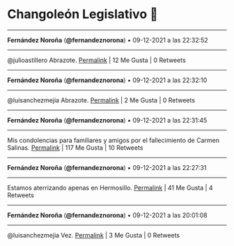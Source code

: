 # Changoleón Legislativo 🙈
*****
**Fernández Noroña** (**@fernandeznorona**) • 09-12-2021 a las 22:32:52
*****
@julioastillero Abrazote.
[Permalink](https://twitter.com/fernandeznorona/status/1469193378487177219) | 12 Me Gusta | 0 Retweets
*****
**Fernández Noroña** (**@fernandeznorona**) • 09-12-2021 a las 22:32:10
*****
@luisanchezmejia Abrazote.
[Permalink](https://twitter.com/fernandeznorona/status/1469193204318625797) | 2 Me Gusta | 0 Retweets
*****
**Fernández Noroña** (**@fernandeznorona**) • 09-12-2021 a las 22:31:45
*****
Mis condolencias para familiares y amigos por el fallecimiento de Carmen Salinas.
[Permalink](https://twitter.com/fernandeznorona/status/1469193098085289984) | 117 Me Gusta | 10 Retweets
*****
**Fernández Noroña** (**@fernandeznorona**) • 09-12-2021 a las 22:27:31
*****
Estamos aterrizando apenas en Hermosillo.
[Permalink](https://twitter.com/fernandeznorona/status/1469192032862146564) | 41 Me Gusta | 4 Retweets
*****
**Fernández Noroña** (**@fernandeznorona**) • 09-12-2021 a las 20:01:08
*****
@luisanchezmejia Vez.
[Permalink](https://twitter.com/fernandeznorona/status/1469155193329750028) | 3 Me Gusta | 0 Retweets